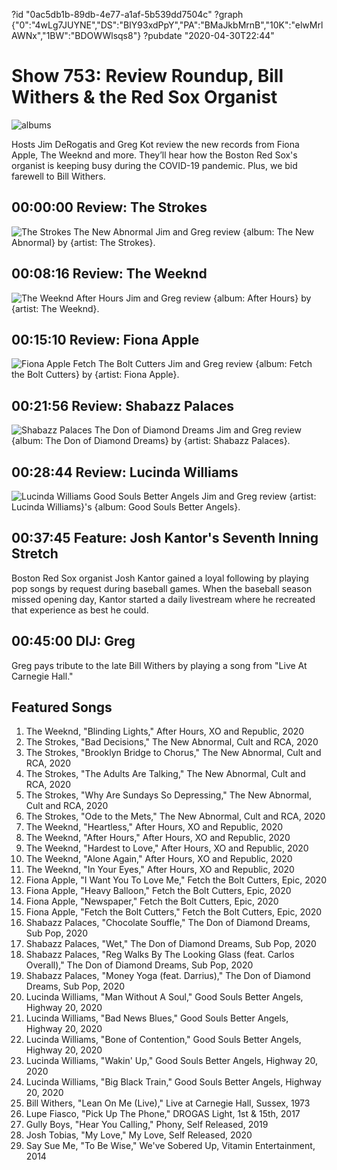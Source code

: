?id "0ac5db1b-89db-4e77-a1af-5b539dd7504c"
?graph {"0":"4wLg7JUYNE","DS":"BIY93xdPpY","PA":"BMaJkbMrnB","10K":"elwMrlAWNx","1BW":"BDOWWlsqs8"}
?pubdate "2020-04-30T22:44"
# Show 753: Review Roundup, Bill Withers & the Red Sox Organist
![albums](https://api.wbez.org/v2/images/39657081-17ee-4f2c-b434-585090ec5568.jpg?width=960&height=378&mode=ASPECT_WIDTH)

Hosts Jim DeRogatis and Greg Kot review the new records from Fiona Apple, The Weeknd and more. They’ll hear how the Boston Red Sox's organist is keeping busy during the COVID-19 pandemic. Plus, we bid farewell to Bill Withers.

## 00:00:00 Review: The Strokes

![The Strokes The New Abnormal](https://static.soundopinions.org/assets/753/01.jpg)
Jim and Greg review {album: The New Abnormal} by {artist: The Strokes}.

## 00:08:16 Review: The Weeknd

![The Weeknd After Hours](https://static.soundopinions.org/assets/753/DS12.jpg)
Jim and Greg review {album: After Hours} by {artist: The Weeknd}.

## 00:15:10 Review: Fiona Apple

![Fiona Apple Fetch The Bolt Cutters](https://static.soundopinions.org/assets/753/PA1.jpg)
Jim and Greg review {album: Fetch the Bolt Cutters} by {artist: Fiona Apple}. 

## 00:21:56 Review: Shabazz Palaces 

![Shabazz Palaces The Don of Diamond Dreams](https://static.soundopinions.org/assets/753/10K1.jpg)
Jim and Greg review {album: The Don of Diamond Dreams} by {artist: Shabazz Palaces}. 

## 00:28:44 Review: Lucinda Williams

![Lucinda Williams Good Souls Better Angels](https://static.soundopinions.org/assets/753/1BW1.jpg)
Jim and Greg review {artist: Lucinda Williams}'s {album: Good Souls Better Angels}. 

## 00:37:45 Feature: Josh Kantor's Seventh Inning Stretch

Boston Red Sox organist Josh Kantor gained a loyal following by playing pop songs by request during baseball games. When the baseball season missed opening day, Kantor started a daily livestream where he recreated that experience as best he could. 

## 00:45:00 DIJ: Greg
Greg pays tribute to the late Bill Withers by playing a song from "Live At Carnegie Hall."


## Featured Songs
1. The Weeknd, "Blinding Lights," After Hours, XO and Republic, 2020
1. The Strokes, "Bad Decisions," The New Abnormal, Cult and RCA, 2020
1. The Strokes, "Brooklyn Bridge to Chorus," The New Abnormal, Cult and RCA, 2020
1. The Strokes, "The Adults Are Talking," The New Abnormal, Cult and RCA, 2020
1. The Strokes, "Why Are Sundays So Depressing," The New Abnormal, Cult and RCA, 2020
1. The Strokes, "Ode to the Mets," The New Abnormal, Cult and RCA, 2020
1. The Weeknd, "Heartless," After Hours, XO and Republic, 2020
1. The Weeknd, "After Hours," After Hours, XO and Republic, 2020
1. The Weeknd, "Hardest to Love," After Hours, XO and Republic, 2020
1. The Weeknd, "Alone Again," After Hours, XO and Republic, 2020
1. The Weeknd, "In Your Eyes," After Hours, XO and Republic, 2020
1. Fiona Apple, "I Want You To Love Me," Fetch the Bolt Cutters, Epic, 2020
1. Fiona Apple, "Heavy Balloon," Fetch the Bolt Cutters, Epic, 2020
1. Fiona Apple, "Newspaper," Fetch the Bolt Cutters, Epic, 2020
1. Fiona Apple, "Fetch the Bolt Cutters," Fetch the Bolt Cutters, Epic, 2020
1. Shabazz Palaces, "Chocolate Souffle," The Don of Diamond Dreams, Sub Pop, 2020
1. Shabazz Palaces, "Wet," The Don of Diamond Dreams, Sub Pop, 2020
1. Shabazz Palaces, "Reg Walks By The Looking Glass (feat. Carlos Overall)," The Don of Diamond Dreams, Sub Pop, 2020
1. Shabazz Palaces, "Money Yoga (feat. Darrius)," The Don of Diamond Dreams, Sub Pop, 2020
1. Lucinda Williams, "Man Without A Soul," Good Souls Better Angels, Highway 20, 2020
1. Lucinda Williams, "Bad News Blues," Good Souls Better Angels, Highway 20, 2020
1. Lucinda Williams, "Bone of Contention," Good Souls Better Angels, Highway 20, 2020
1. Lucinda Williams, "Wakin' Up," Good Souls Better Angels, Highway 20, 2020
1. Lucinda Williams, "Big Black Train," Good Souls Better Angels, Highway 20, 2020
1. Bill Withers, "Lean On Me (Live)," Live at Carnegie Hall, Sussex, 1973
1. Lupe Fiasco, "Pick Up The Phone," DROGAS Light, 1st & 15th, 2017
1. Gully Boys, "Hear You Calling," Phony, Self Released, 2019
1. Josh Tobias, "My Love," My Love, Self Released, 2020
1. Say Sue Me, "To Be Wise," We've Sobered Up, Vitamin Entertainment, 2014